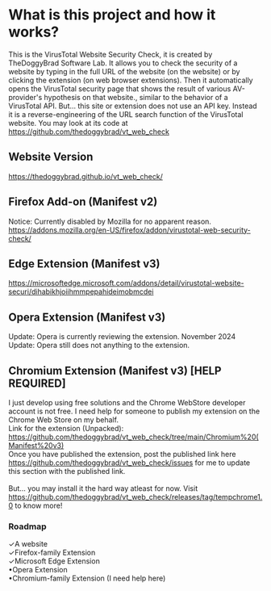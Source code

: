 # What is this project and how it works?
This is the VirusTotal Website Security Check, it is created by TheDoggyBrad Software Lab. It allows you to check the security of a website by typing in the full URL of the website (on the website) or by clicking the extension (on web browser extensions). Then it automatically opens the VirusTotal security page that shows the result of various AV-provider's hypothesis on that website., similar to the behavior of a VirusTotal API. But... this site or extension does not use an API key. Instead it is a reverse-engineering of the URL search function of the VirusTotal website. You may look at its code at https://github.com/thedoggybrad/vt_web_check

## Website Version
https://thedoggybrad.github.io/vt_web_check/

## Firefox Add-on (Manifest v2)
Notice: Currently disabled by Mozilla for no apparent reason.<br>
https://addons.mozilla.org/en-US/firefox/addon/virustotal-web-security-check/

## Edge Extension (Manifest v3)
https://microsoftedge.microsoft.com/addons/detail/virustotal-website-securi/dihabikhjoiihmmpepahideimobmcdei

## Opera Extension (Manifest v3)
Update: Opera is currently reviewing the extension.
November 2024 Update: Opera still does not anything to the extension.

## Chromium Extension (Manifest v3) [HELP REQUIRED]
I just develop using free solutions and the Chrome WebStore developer account is not free. I need help for someone to publish my extension on the Chrome Web Store on my behalf.
<br>
Link for the extension (Unpacked): https://github.com/thedoggybrad/vt_web_check/tree/main/Chromium%20(Manifest%20v3)
<br>
Once you have published the extension, post the published link here https://github.com/thedoggybrad/vt_web_check/issues for me to update this section with the published link.<br><br>
But... you may install it the hard way atleast for now. Visit https://github.com/thedoggybrad/vt_web_check/releases/tag/tempchrome1.0 to know more!

### Roadmap
✓A website<br>
✓Firefox-family Extension<br>
✓Microsoft Edge Extension<br>
•Opera Extension<br>
•Chromium-family Extension (I need help here)


